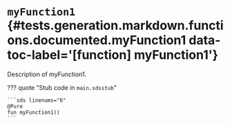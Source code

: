 [//]: # (DO NOT EDIT THIS FILE DIRECTLY. Instead, edit the corresponding stub file and execute `npm run docs:api`.)

# <code class="doc-symbol doc-symbol-function"></code> `myFunction1` {#tests.generation.markdown.functions.documented.myFunction1 data-toc-label='[function] myFunction1'}

Description of myFunction1.

??? quote "Stub code in `main.sdsstub`"

    ```sds linenums="6"
    @Pure
    fun myFunction1()
    ```
